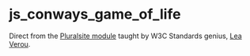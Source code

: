 # js_conways_game_of_life

Direct from the [Pluralsite module](http://www.pluralsight.com/courses/discussion/play-by-play-lea-verou) taught by W3C Standards genius, [Lea Verou](http://leaverou.com).
